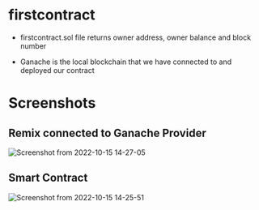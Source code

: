 # firstcontract

 - firstcontract.sol file returns owner address, owner balance and block number

 - Ganache is the local blockchain that we have connected to and deployed our contract

 


# Screenshots

## Remix connected to Ganache Provider


![Screenshot from 2022-10-15 14-27-05](https://user-images.githubusercontent.com/114992626/195978404-a5b0cff1-7326-41ed-bb91-2c9fb6fb8f4b.png)



## Smart Contract



![Screenshot from 2022-10-15 14-25-51](https://user-images.githubusercontent.com/114992626/195978410-ef959d48-4245-4601-b9c5-711cff1089ed.png)
